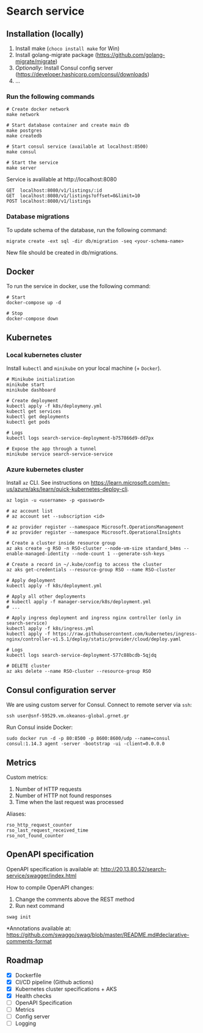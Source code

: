 # Search service

## Installation (locally)


1. Install make (`choco install make` for Win)
2. Install golang-migrate package (https://github.com/golang-migrate/migrate)
3. *Optionally*: Install Consul config server (https://developer.hashicorp.com/consul/downloads)
4. ...

### Run the following commands

```
# Create docker network
make network

# Start database container and create main db
make postgres
make createdb

# Start consul service (available at localhost:8500)
make consul 

# Start the service
make server
```

Service is avalilable at http://localhost:8080

```
GET  localhost:8080/v1/listings/:id
GET  localhost:8080/v1/listings?offset=0&limit=10
POST localhost:8080/v1/listings
```
### Database migrations

To update schema of the database, run the following command:

```
migrate create -ext sql -dir db/migration -seq <your-schema-name>
```

New file should be created in db/migrations.

## Docker

To run the service in docker, use the following command:
```
# Start
docker-compose up -d

# Stop
docker-compose down
```

## Kubernetes

### Local kubernetes cluster

Install `kubectl` and `minikube` on your local machine (+ `Docker`).

```
# Minikube initialization
minikube start
minikube dashboard

# Create deployment
kubectl apply -f k8s/deploymeny.yml
kubectl get services
kubectl get deployments
kubectl get pods

# Logs
kubectl logs search-service-deployment-b757866d9-dd7px

# Expose the app through a tunnel
minikube service search-service-service
```

### Azure kubernetes cluster

Install `az` CLI. See instructions on https://learn.microsoft.com/en-us/azure/aks/learn/quick-kubernetes-deploy-cli.

```
az login -u <username> -p <password>

# az account list
# az account set --subscription <id>

# az provider register --namespace Microsoft.OperationsManagement
# az provider register --namespace Microsoft.OperationalInsights

# Create a cluster inside resource group
az aks create -g RSO -n RSO-cluster --node-vm-size standard_b4ms --enable-managed-identity --node-count 1 --generate-ssh-keys

# Create a record in ~/.kube/config to access the cluster
az aks get-credentials --resource-group RSO --name RSO-cluster

# Apply deployment
kubectl apply -f k8s/deployment.yml

# Apply all other deployments
# kubectl apply -f manager-service/k8s/deployment.yml
# ...

# Apply ingress deployment and ingress nginx controller (only in search-service)
kubectl apply -f k8s/ingress.yml
kubectl apply -f https://raw.githubusercontent.com/kubernetes/ingress-nginx/controller-v1.5.1/deploy/static/provider/cloud/deploy.yaml

# Logs
kubectl logs search-service-deployment-577c88bcdb-5qjdq

# DELETE cluster
az aks delete --name RSO-cluster --resource-group RSO
```

## Consul configuration server

We are using custom server for Consul. Connect to remote server via `ssh`: 

```
ssh user@snf-59529.vm.okeanos-global.grnet.gr
```

Run Consul inside Docker:

```
sudo docker run -d -p 80:8500 -p 8600:8600/udp --name=consul consul:1.14.3 agent -server -bootstrap -ui -client=0.0.0.0
```

## Metrics

Custom metrics:

1. Number of HTTP requests
2. Number of HTTP not found responses
3. Time when the last request was processed

Aliases:
```
rso_http_request_counter
rso_last_request_received_time
rso_not_found_counter
```

## OpenAPI specification

OpenAPI specification is available at: http://20.13.80.52/search-service/swagger/index.html

How to compile OpenAPI changes:

1. Change the comments above the REST method
2. Run next command
```
swag init
```

*Annotations available at: https://github.com/swaggo/swag/blob/master/README.md#declarative-comments-format

## Roadmap

- [x] Dockerfile
- [x] CI/CD pipeline (Github actions)
- [x] Kubernetes cluster specifications + AKS
- [x] Health checks
- [ ] OpenAPI Specification
- [ ] Metrics
- [ ] Config server
- [ ] Logging